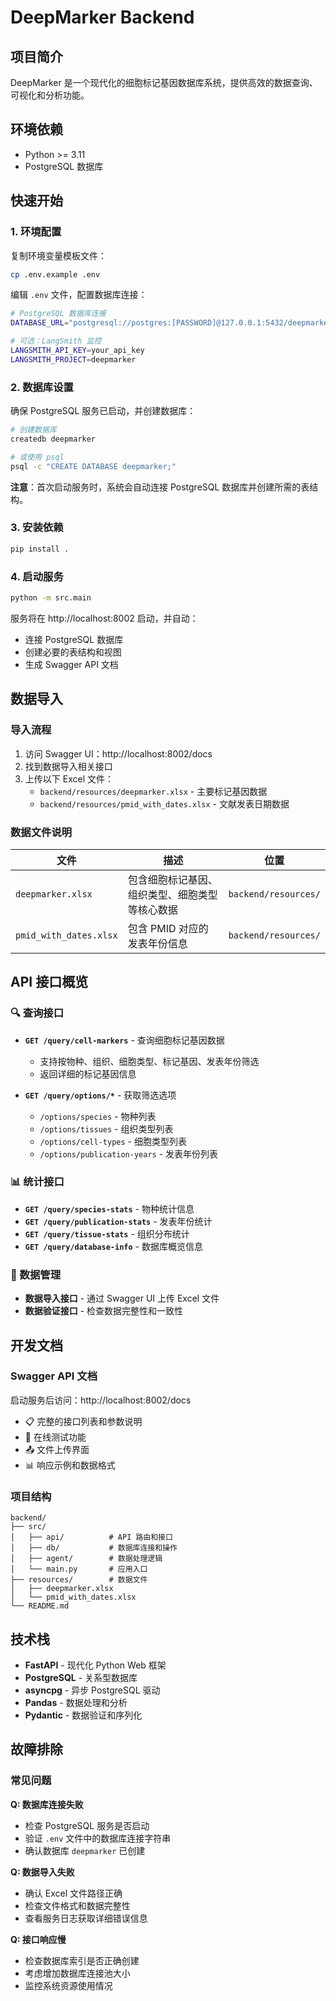 # DeepMarker Backend

## 项目简介

DeepMarker 是一个现代化的细胞标记基因数据库系统，提供高效的数据查询、可视化和分析功能。

## 环境依赖

- Python >= 3.11
- PostgreSQL 数据库

## 快速开始

### 1. 环境配置

复制环境变量模板文件：
```bash
cp .env.example .env
```

编辑 `.env` 文件，配置数据库连接：
```bash
# PostgreSQL 数据库连接
DATABASE_URL="postgresql://postgres:[PASSWORD]@127.0.0.1:5432/deepmarker?sslmode=disable"

# 可选：LangSmith 监控
LANGSMITH_API_KEY=your_api_key
LANGSMITH_PROJECT=deepmarker
```

### 2. 数据库设置

确保 PostgreSQL 服务已启动，并创建数据库：
```bash
# 创建数据库
createdb deepmarker

# 或使用 psql
psql -c "CREATE DATABASE deepmarker;"
```

**注意**：首次启动服务时，系统会自动连接 PostgreSQL 数据库并创建所需的表结构。

### 3. 安装依赖

```bash
pip install .
```

### 4. 启动服务

```bash
python -m src.main
```

服务将在 http://localhost:8002 启动，并自动：
- 连接 PostgreSQL 数据库
- 创建必要的表结构和视图
- 生成 Swagger API 文档

## 数据导入

### 导入流程

1. 访问 Swagger UI：http://localhost:8002/docs
2. 找到数据导入相关接口
3. 上传以下 Excel 文件：
   - `backend/resources/deepmarker.xlsx` - 主要标记基因数据
   - `backend/resources/pmid_with_dates.xlsx` - 文献发表日期数据

### 数据文件说明

| 文件 | 描述 | 位置 |
|------|------|------|
| `deepmarker.xlsx` | 包含细胞标记基因、组织类型、细胞类型等核心数据 | `backend/resources/` |
| `pmid_with_dates.xlsx` | 包含 PMID 对应的发表年份信息 | `backend/resources/` |

## API 接口概览

### 🔍 查询接口

- **`GET /query/cell-markers`** - 查询细胞标记基因数据
  - 支持按物种、组织、细胞类型、标记基因、发表年份筛选
  - 返回详细的标记基因信息

- **`GET /query/options/*`** - 获取筛选选项
  - `/options/species` - 物种列表
  - `/options/tissues` - 组织类型列表
  - `/options/cell-types` - 细胞类型列表
  - `/options/publication-years` - 发表年份列表

### 📊 统计接口

- **`GET /query/species-stats`** - 物种统计信息
- **`GET /query/publication-stats`** - 发表年份统计
- **`GET /query/tissue-stats`** - 组织分布统计
- **`GET /query/database-info`** - 数据库概览信息

### 📁 数据管理

- **数据导入接口** - 通过 Swagger UI 上传 Excel 文件
- **数据验证接口** - 检查数据完整性和一致性

## 开发文档

### Swagger API 文档

启动服务后访问：http://localhost:8002/docs

- 📋 完整的接口列表和参数说明
- 🧪 在线测试功能
- 📤 文件上传界面
- 📊 响应示例和数据格式

### 项目结构

```
backend/
├── src/
│   ├── api/          # API 路由和接口
│   ├── db/           # 数据库连接和操作
│   ├── agent/        # 数据处理逻辑
│   └── main.py       # 应用入口
├── resources/        # 数据文件
│   ├── deepmarker.xlsx
│   └── pmid_with_dates.xlsx
└── README.md
```

## 技术栈

- **FastAPI** - 现代化 Python Web 框架
- **PostgreSQL** - 关系型数据库
- **asyncpg** - 异步 PostgreSQL 驱动
- **Pandas** - 数据处理和分析
- **Pydantic** - 数据验证和序列化


## 故障排除

### 常见问题

**Q: 数据库连接失败**
- 检查 PostgreSQL 服务是否启动
- 验证 `.env` 文件中的数据库连接字符串
- 确认数据库 `deepmarker` 已创建

**Q: 数据导入失败**
- 确认 Excel 文件路径正确
- 检查文件格式和数据完整性
- 查看服务日志获取详细错误信息

**Q: 接口响应慢**
- 检查数据库索引是否正确创建
- 考虑增加数据库连接池大小
- 监控系统资源使用情况